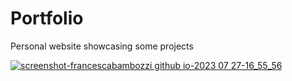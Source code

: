 # Portfolio
Personal website showcasing some projects

[![screenshot-francescabambozzi github io-2023 07 27-16_55_56](https://github.com/FrancescaBambozzi/Portfolio/assets/36923806/cc2629a1-b158-4ad9-b67a-042806940f40)](https://francescabambozzi.github.io/Portfolio/)
